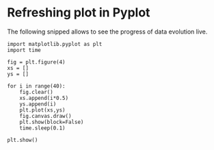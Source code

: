 # Refreshing plot in Pyplot


The following snipped allows to see the progress of data evolution live. 

```
import matplotlib.pyplot as plt
import time

fig = plt.figure(4)
xs = []
ys = []

for i in range(40):
    fig.clear()
    xs.append(i*0.5)
    ys.append(i)
    plt.plot(xs,ys)
    fig.canvas.draw()
    plt.show(block=False)
    time.sleep(0.1)

plt.show()
    
 ```
